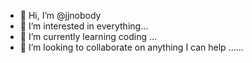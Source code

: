 - 👋 Hi, I’m @jjnobody
- 👀 I’m interested in everything...
- 🌱 I’m currently learning coding ...
- 💞️ I’m looking to collaborate on anything I can help ......

<!---
jjnobody/jjnobody is a ✨ special ✨ repository because its `README.md` (this file) appears on your GitHub profile.
You can click the Preview link to take a look at your changes.
--->
